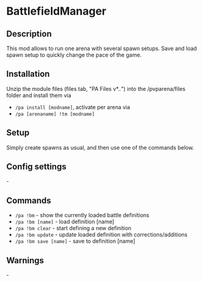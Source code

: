 # BattlefieldManager

## Description

This mod allows to run one arena with several spawn setups. Save and load spawn setup to quickly change the pace of the game.

## Installation

Unzip the module files (files tab, "PA Files v*.*.*") into the /pvparena/files folder and install them via

- `/pa install [modname]`, activate per arena via
- `/pa [arenaname] !tm [modname]`

## Setup

Simply create spawns as usual, and then use one of the commands below.

## Config settings

\-

## Commands

- `/pa !bm` \- show the currently loaded battle definitions
- `/pa !bm [name]` \- load definition [name]
- `/pa !bm clear` \- start defining a new definition
- `/pa !bm update` \- update loaded definition with corrections/additions
- `/pa !bm save [name]` \- save to definition [name]

## Warnings

\-
